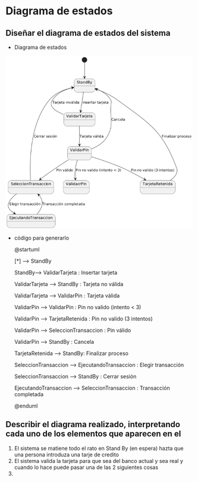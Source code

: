 # Diagrama de estados

## Diseñar el diagrama de estados del sistema

- Diagrama de estados

![Diagrama de Estado](DiagramaDeEstado.png)

- código para generarlo

    @startuml
  
    [*] --> StandBy
    
    StandBy--> ValidarTarjeta : Insertar tarjeta
  
    ValidarTarjeta --> StandBy : Tarjeta no válida
  
    ValidarTarjeta --> ValidarPin : Tarjeta válida
    
    ValidarPin --> ValidarPin : Pin no valido (intento < 3)
  
    ValidarPin --> TarjetaRetenida : Pin no valido (3 intentos)
  
    ValidarPin --> SeleccionTransaccion : Pin válido
  
    ValidarPin --> StandBy : Cancela
    
    TarjetaRetenida --> StandBy: Finalizar proceso
    
    SeleccionTransaccion --> EjecutandoTransaccion : Elegir transacción
  
    SeleccionTransaccion --> StandBy : Cerrar sesión
    
    EjecutandoTransaccion --> SeleccionTransaccion : Transacción completada
  
    @enduml

## Describir el diagrama realizado, interpretando cada uno de los elementos que aparecen en el

  1. El sistema se matiene todo el rato en Stand By (en espera) hazta que una persona introduza una tarje de credito
  2. El sistema valida la tarjeta para que sea del banco actual y sea real y cuando lo hace puede pasar una de las 2 siguientes cosas
  3. 

